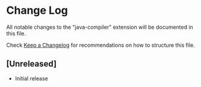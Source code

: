 # Change Log
All notable changes to the "java-compiler" extension will be documented in this file.

Check [Keep a Changelog](http://keepachangelog.com/) for recommendations on how to structure this file.

## [Unreleased]
- Initial release